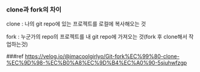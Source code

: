 ### clone과 fork의 차이
clone : 나의 git repo에 있는 프로젝트를 로컬에 복사해오는 것

fork : 누군가의 repo의 프로젝트를 내 git repo에 가져오는 것(fork 후 clone해서 작업하는것)

###ref
https://velog.io/@imacoolgirlyo/Git-fork%EC%99%80-clone-%EC%9D%98-%EC%B0%A8%EC%9D%B4%EC%A0%90-5sjuhwfzgp
